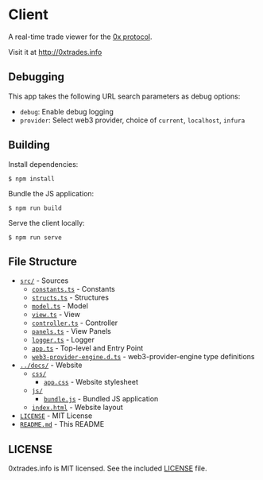 # Client

A real-time trade viewer for the [0x protocol](href="https://0xproject.com/").

Visit it at http://0xtrades.info

## Debugging

This app takes the following URL search parameters as debug options:

* `debug`: Enable debug logging
* `provider`: Select web3 provider, choice of `current`, `localhost`, `infura`

## Building

Install dependencies:

```
$ npm install
```

Bundle the JS application:

```
$ npm run build
```

Serve the client locally:

```
$ npm run serve
```

## File Structure

* [`src/`](src) - Sources
    * [`constants.ts`](src/constants.ts) - Constants
    * [`structs.ts`](src/structs.ts) - Structures
    * [`model.ts`](src/model.ts) - Model
    * [`view.ts`](src/view.ts) - View
    * [`controller.ts`](src/controller.ts) - Controller
    * [`panels.ts`](src/panels.ts) - View Panels
    * [`logger.ts`](src/logger.ts) - Logger
    * [`app.ts`](src/app.ts) - Top-level and Entry Point
    * [`web3-provider-engine.d.ts`](src/web3-provider-engine.d.ts) - web3-provider-engine type definitions
* [`../docs/`](../docs/) - Website
    * [`css/`](../docs/css)
        * [`app.css`](../docs/css/app.css) - Website stylesheet
    * [`js/`](docs/js)
        * [`bundle.js`](../docs/js/bundle.js) - Bundled JS application
    * [`index.html`](../docs/index.html) - Website layout
* [`LICENSE`](LICENSE) - MIT License
* [`README.md`](README.md) - This README

## LICENSE

0xtrades.info is MIT licensed. See the included [LICENSE](LICENSE) file.
